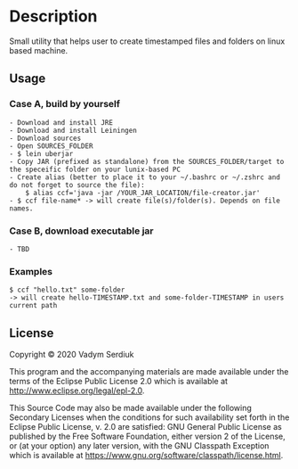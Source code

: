 # Description

Small utility that helps user to create timestamped files and folders on linux based machine.

## Usage
   ### Case A, build by yourself
    - Download and install JRE
    - Download and install Leiningen
    - Download sources
    - Open SOURCES_FOLDER
    - $ lein uberjar
    - Copy JAR (prefixed as standalone) from the SOURCES_FOLDER/target to the speceific folder on your lunix-based PC
    - Create alias (better to place it to your ~/.bashrc or ~/.zshrc and do not forget to source the file):
        $ alias ccf='java -jar /YOUR_JAR_LOCATION/file-creator.jar'
    - $ ccf file-name* -> will create file(s)/folder(s). Depends on file names.
   ### Case B, download executable jar
    - TBD
    
### Examples

    $ ccf "hello.txt" some-folder
    -> will create hello-TIMESTAMP.txt and some-folder-TIMESTAMP in users current path

## License

Copyright © 2020 Vadym Serdiuk

This program and the accompanying materials are made available under the
terms of the Eclipse Public License 2.0 which is available at
http://www.eclipse.org/legal/epl-2.0.

This Source Code may also be made available under the following Secondary
Licenses when the conditions for such availability set forth in the Eclipse
Public License, v. 2.0 are satisfied: GNU General Public License as published by
the Free Software Foundation, either version 2 of the License, or (at your
option) any later version, with the GNU Classpath Exception which is available
at https://www.gnu.org/software/classpath/license.html.
